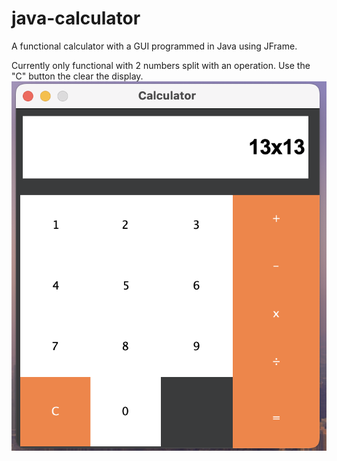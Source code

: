# java-calculator
A functional calculator with a GUI programmed in Java using JFrame.

Currently only functional with 2 numbers split with an operation. Use the "C" button the clear the display.
![My Image](calc-test-image.png)

